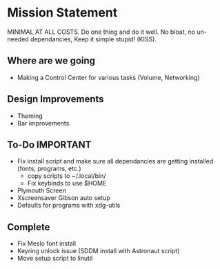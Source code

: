 
# Mission Statement

MINIMAL AT ALL COSTS. Do one thing and do it well. No bloat, no un-needed dependancies, Keep it simple stupid! (KISS).

## Where are we going

- Making a Control Center for various tasks (Volume, Networking)

## Design Improvements

- Theming
- Bar improvements

## To-Do IMPORTANT

- Fix install script and make sure all dependancies are getting installed (fonts, programs, etc.)
    - copy scripts to ~/.local/bin/
    - Fix keybinds to use $HOME
- Plymouth Screen
- Xscreensaver Gibson auto setup
- Defaults for programs with xdg-utils

## Complete

- Fix Meslo font install
- Keyring unlock issue (SDDM install with Astronaut script)
- Move setup script to linutil
